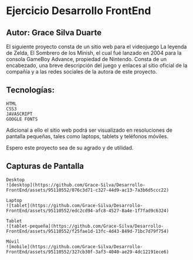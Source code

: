 # Ejercicio Desarrollo FrontEnd

## Autor: Grace Silva Duarte

El siguiente proyecto consta de un sitio web para el videojuego La leyenda de Zelda, El Sombrero de los Minish, el cual fué lanzado en 2004 para la consola GameBoy Advance, propiedad de Nintendo.
Consta de un encabezado, una breve descripción del juego y enlaces al sitio oficial de la compañía y a las redes sociales de la autora de este proyecto. 

## Tecnologías:
    HTML
    CSS3
    JAVASCRIPT
    GOOGLE FONTS

Adicional a ello el sitio web podrá ser visualizado en resoluciones de pantalla pequeñas, tales como laptops, tablets y teléfonos móviles.

Espero este proyecto sea de su agrado y de utilidad. 

## Capturas de Pantalla

    Desktop
    ![desktop](https://github.com/Grace-Silva/Desarrollo-FrontEnd/assets/95110552/076c3d71-c327-44d9-ac13-7a3b6d5ccc22)

    Laptop
    ![tablet](https://github.com/Grace-Silva/Desarrollo-FrontEnd/assets/95110552/edc2cd94-afc8-4527-8a4e-1f7fad9c6324)
    
    Tablet
    ![tablet-pequeña](https://github.com/Grace-Silva/Desarrollo-FrontEnd/assets/95110552/f25fae1d-13fc-4d43-849d-71bc7d79f754)
    
    Móvil
    ![mobile](https://github.com/Grace-Silva/Desarrollo-FrontEnd/assets/95110552/327cb30f-3af3-4040-ae29-4dc12191ece6)
